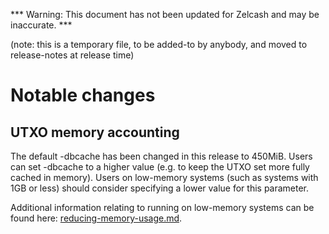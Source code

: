 *** Warning: This document has not been updated for Zelcash and may be inaccurate. ***

(note: this is a temporary file, to be added-to by anybody, and moved to
release-notes at release time)

Notable changes
===============

UTXO memory accounting
----------------------

The default -dbcache has been changed in this release to 450MiB. Users can set -dbcache to a higher value (e.g. to keep the UTXO set more fully cached in memory). Users on low-memory systems (such as systems with 1GB or less) should consider specifying a lower value for this parameter.

Additional information relating to running on low-memory systems can be found here: [reducing-memory-usage.md](https://github.com/zelcash/zelcash/blob/master/doc/reducing-memory-usage.md).
